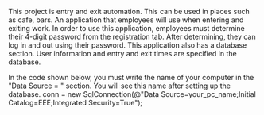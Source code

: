 This project is entry and exit automation.
This can be used in places such as cafe, bars. An application that employees will use when entering and exiting work.
In order to use this application, employees must determine their 4-digit password from the registration tab.
After determining, they can log in and out using their password.
This application also has a database section. User information and entry and exit times are specified in the database.

In the code shown below, you must write the name of your computer in the "Data Source = " section. You will see this name after setting up the database.
conn = new SqlConnection(@"Data Source=your_pc_name;Initial Catalog=EEE;Integrated Security=True");
